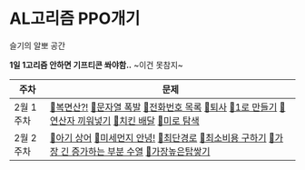 # AL고리즘 PPO개기
슬기의 알뽀 공간

**1일 1고리즘 안하면 기프티콘 쏴야함..** ~이건 못참지~

| 주차      | 문제                                                         |
| --------- | ------------------------------------------------------------ |
| 2월 1주차 | [🥇복면산?!](https://www.acmicpc.net/problem/15811)   [🥇문자열 폭발](https://www.acmicpc.net/problem/9935)   [🥇전화번호 목록](https://www.acmicpc.net/problem/5052)   [🥈퇴사](https://www.acmicpc.net/problem/14501)   [🥈1로 만들기](https://www.acmicpc.net/problem/1463)   [🥈연산자 끼워넣기](https://www.acmicpc.net/problem/14888)   [🥇치킨 배달](https://www.acmicpc.net/problem/15686)   [🥈미로 탐색](https://www.acmicpc.net/problem/2178) |
| 2월 2주차 | [🥇아기 상어](https://www.acmicpc.net/problem/16236)  [🥇미세먼지 안녕!](https://www.acmicpc.net/problem/17144)  [🥇최단경로](https://www.acmicpc.net/problem/)  [🥇최소비용 구하기](https://www.acmicpc.net/problem/1916)  [🥈가장 긴 증가하는 부분 수열](https://www.acmicpc.net/problem/11053)  [🥇가장높은탑쌓기](https://www.acmicpc.net/problem/2655) |



<!-- [](https://www.acmicpc.net/problem/)🥇🥈 -->


